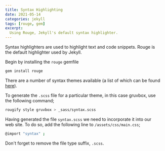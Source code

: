 ```yaml
---
title: Syntax Highlighting
date: 2021-05-14
categories: jekyll
tags: [rouge, gem]
excerpt:
  Using Rouge, Jekyll's default syntax highlighter.
---
```


Syntax highlighters are used to highlight text and code snippets. Rouge is the default highlighter used by Jekyll.

Begin by installing the `rouge` gemfile

```bash
gem install rouge
```

There are a number of syntax themes available (a list of which can be found [here](https://github.com/rouge-ruby/rouge/tree/master/lib/rouge/themes)).

To generate the `.scss` file for a particular theme, in this case gruvbox, use the following command;

```bash
rougify style gruvbox > _sass/syntax.scss
```

Having generated the file `syntax.scss` we need to incorporate it into our web site. To do so, add the following line to `/assets/css/main.css`;

```bash
@import "syntax" ;
```

Don't forget to remove the file type suffix, `.scss`.

